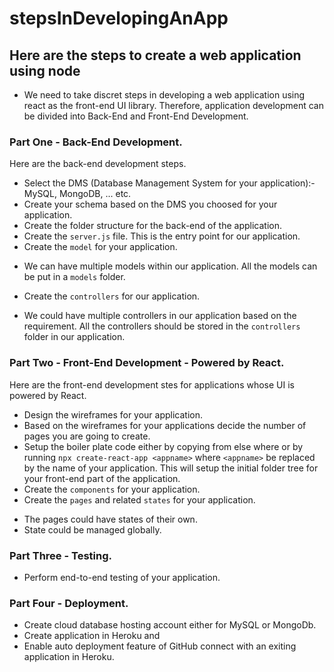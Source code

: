 # stepsInDevelopingAnApp
## Here are the steps to create a web application using node

* We need to take discret steps in developing a web application using react as the front-end UI library. Therefore, application development can be divided into Back-End and Front-End Development.

### Part One - Back-End Development.
Here are the back-end development steps.
* Select the DMS (Database Management System for your application):- MySQL, MongoDB, ... etc.
* Create your schema based on the DMS you choosed for your application.
* Create the folder structure for the back-end of the application.
* Create the `server.js` file. This is the entry point for our application.
* Create the `model` for your application.
- We can have multiple models within our application. All the models can be put in a `models` folder.
* Create the `controllers` for our application.
- We could have multiple controllers in our application based on the requirement. All the controllers should be stored in the `controllers` folder in our application.


### Part Two - Front-End Development - Powered by React.
Here are the front-end development stes for applications whose UI is powered by React.
* Design the wireframes for your application.
* Based on the wireframes for your applications decide the number of pages you are going to create.
* Setup the boiler plate code either by copying from else where or by running `npx create-react-app <appname>` where `<appname>` be replaced by the name of your application. This will setup the initial folder tree for your front-end part of the application.
* Create the `components` for your application.
* Create the `pages` and related `states` for your application.
- The pages could have states of their own.
- State could be managed globally.

### Part Three - Testing.
* Perform end-to-end testing of your application.
### Part Four - Deployment.
* Create cloud database hosting account either for MySQL or MongoDb.
* Create application in Heroku and 
* Enable auto deployment feature of GitHub connect with an exiting application in Heroku.